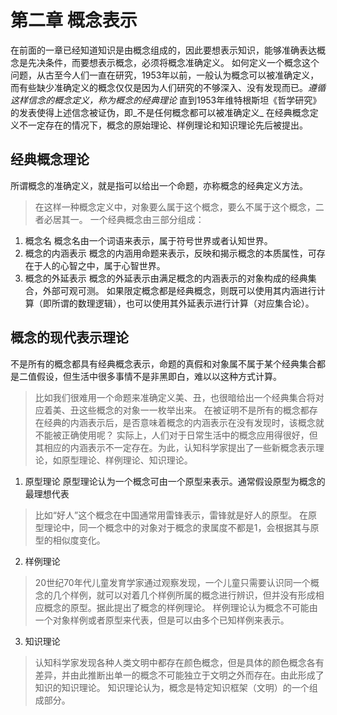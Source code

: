 # 第二章 概念表示
在前面的一章已经知道知识是由概念组成的，因此要想表示知识，能够准确表达概念是先决条件，而要想表示概念，必须将概念准确定义。
如何定义一个概念这个问题，从古至今人们一直在研究，1953年以前，一般认为概念可以被准确定义，而有些缺少准确定义的概念仅仅是因为人们研究的不够深入、没有发现而已。_遵循这样信念的概念定义，称为概念的经典理论_
直到1953年维特根斯坦《哲学研究》的发表使得上述信念被证伪，即_不是任何概念都可以被准确定义_
在经典概念定义不一定存在的情况下，概念的原始理论、样例理论和知识理论先后被提出。

## 经典概念理论
所谓概念的准确定义，就是指可以给出一个命题，亦称概念的经典定义方法。
> 在这样一种概念定义中，对象要么属于这个概念，要么不属于这个概念，二者必居其一。
一个经典概念由三部分组成：
1. 概念名
概念名由一个词语来表示，属于符号世界或者认知世界。
2. 概念的内涵表示
概念的内涵用命题来表示，反映和揭示概念的本质属性，可存在于人的心智之中，属于心智世界。
3. 概念的外延表示
概念的外延表示由满足概念的内涵表示的对象构成的经典集合，外部可观可测。
如果限定概念都是经典概念，则既可以使用其内涵进行计算（即所谓的数理逻辑），也可以使用其外延表示进行计算（对应集合论）。

## 概念的现代表示理论
不是所有的概念都具有经典概念表示，命题的真假和对象属不属于某个经典集合都是二值假设，但生活中很多事情不是非黑即白，难以以这种方式计算。
> 比如我们很难用一个命题来准确定义美、丑，也很暗给出一个经典集合将对应着美、丑这些概念的对象一一枚举出来。
在被证明不是所有的概念都存在经典的内涵表示后，是否意味着概念的内涵表示在没有发现时，该概念就不能被正确使用呢？
实际上，人们对于日常生活中的概念应用得很好，但其相应的内涵表示不一定存在。为此，认知科学家提出了一些新概念表示理论，如原型理论、样例理论、知识理论。
1. 原型理论
	原型理论认为一个概念可由一个原型来表示。通常假设原型为概念的最理想代表
> 比如“好人”这个概念在中国通常用雷锋表示，雷锋就是好人的原型。
在原型理论中，同一个概念中的对象对于概念的隶属度不都是1，会根据其与原型的相似度变化。
2. 样例理论
> 20世纪70年代儿童发育学家通过观察发现，一个儿童只需要认识同一个概念的几个样例，就可以对着几个样例所属的概念进行辨识，但并没有形成相应概念的原型。据此提出了概念的样例理论。
样例理论认为概念不可能由一个对象样例或者原型来代表，但是可以由多个已知样例来表示。
3. 知识理论
> 认知科学家发现各种人类文明中都存在颜色概念，但是具体的颜色概念各有差异，并由此推断出单一的概念不可能独立于文明之外而存在。由此形成了知识的知识理论。
知识理论认为，概念是特定知识框架（文明）的一个组成部分。